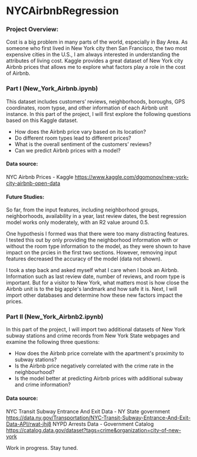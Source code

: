 # NYCAirbnbRegression
### Project Overview:
Cost is a big problem in many parts of the world, especially in Bay Area. As someone who first lived in New York city then San Francisco, the two most expensive cities in the U.S., I am always interested in understanding the attributes of living cost. Kaggle provides a great dataset of New York city Airbnb prices that allows me to explore what factors play a role in the cost of Airbnb.

### Part I (New_York_Airbnb.ipynb)
This dataset includes customers’ reviews, neighborhoods, boroughs, GPS coordinates, room typse, and other information of each Airbnb unit instance. In this part of the project, I will first explore the following questions based on this Kaggle dataset.

- How does the Airbnb price vary based on its location?
- Do different room types lead to different prices?
- What is the overall sentiment of the customers’ reviews?
- Can we predict Airbnb prices with a model?

#### Data source: 
NYC Airbnb Prices - Kaggle
https://www.kaggle.com/dgomonov/new-york-city-airbnb-open-data

#### Future Studies:
So far, from the input features, including neighborhood groups, neighborhoods, availability in a year, last review dates, the best regression model works only moderately, with an R2 value around 0.5. 

One hypothesis I formed was that there were too many distracting features. I tested this out by only providing the neighborhood information with or without the room type information to the model, as they were shown to have impact on the prcies in the first two sections. However, removing input features decreased the accuracy of the model (data not shown).

I took a step back and asked myself what I care when I book an Airbnb. Information such as last review date, number of reviews, and room type is important. But for a visitor to New York, what matters most is how close the Airbnb unit is to the big apple's landmark and how safe it is. Next, I will import other databases and determine how these new factors impact the prices. 

### Part II (New_York_Airbnb2.ipynb)
In this part of the project, I will import two additional datasets of New York subway stations and crime records from New York State webpages and examine the following three questions:

- How does the Airbnb price correlate with the apartment's proximity to subway stations?
- Is the Airbnb price negatively correlated with the crime rate in the neighbourhood?
- Is the model better at predicting Airbnb prices with additional subway and crime information?

#### Data source: 
NYC Transit Subway Entrance And Exit Data - NY State government
https://data.ny.gov/Transportation/NYC-Transit-Subway-Entrance-And-Exit-Data-API/rwat-jhj8
NYPD Arrests Data - Government Catalog
https://catalog.data.gov/dataset?tags=crime&organization=city-of-new-york

Work in progress. Stay tuned. 
